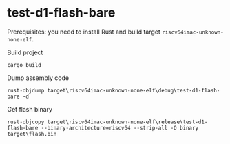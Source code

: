 # test-d1-flash-bare

Prerequisites: you need to install Rust and build target `riscv64imac-unknown-none-elf`.

Build project

```
cargo build
```

Dump assembly code

```
rust-objdump target\riscv64imac-unknown-none-elf\debug\test-d1-flash-bare -d
```

Get flash binary

```
rust-objcopy target\riscv64imac-unknown-none-elf\release\test-d1-flash-bare --binary-architecture=riscv64 --strip-all -O binary target\flash.bin
```
